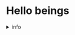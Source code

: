 # Hello beings
<details>
<summary> info </summary>
Name: Zaphrod Beeblebrox  
Password: arcticfox  
Grade: A++  
Martini: Shaken, not stirred.  
</details>
